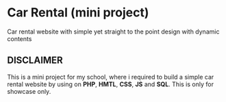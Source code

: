 # Car Rental (mini project)
Car rental website with simple yet straight to the point design with dynamic contents

## DISCLAIMER
This is a mini project for my school, where i required to build a simple car rental website by using on **PHP**, **HMTL**, **CSS**, **JS** 
and **SQL**. This is only for showcase only.
